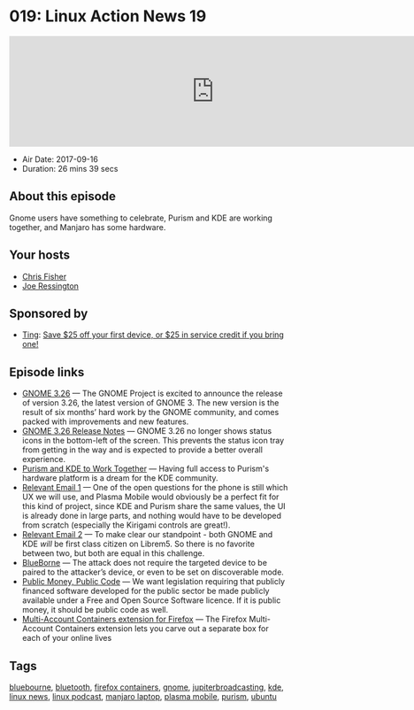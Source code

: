 # 019: Linux Action News 19

<iframe src="https://player.fireside.fm/v2/DAcK9LdX+38WNHtRZ?theme=dark" width="740" height="200" frameborder="0" scrolling="no"></iframe>

* Air Date: 2017-09-16
* Duration: 26 mins 39 secs

## About this episode

Gnome users have something to celebrate, Purism and KDE are working together, and Manjaro has some hardware.

## Your hosts
* [Chris Fisher](https://linuxactionnews.com/hosts/chris)
* [Joe Ressington](https://linuxactionnews.com/hosts/joe)

## Sponsored by

  * [Ting](https://linux.ting.com): [Save $25 off your first device, or $25 in service credit if you bring one!](https://linux.ting.com)



## Episode links

  * [GNOME 3.26](https://www.gnome.org/news/2017/09/gnome-3-26-released/ "GNOME 3.26") — The GNOME Project is excited to announce the release of version 3.26, the latest version of GNOME 3. The new version is the result of six months’ hard work by the GNOME community, and comes packed with improvements and new features.
  * [GNOME 3.26 Release Notes](https://help.gnome.org/misc/release-notes/3.26/ "GNOME 3.26 Release Notes") — GNOME 3.26 no longer shows status icons in the bottom-left of the screen. This prevents the status icon tray from getting in the way and is expected to provide a better overall experience. 
  * [Purism and KDE to Work Together](https://www.kde.org/announcements/kde-purism-librem5.php "Purism and KDE to Work Together") — Having full access to Purism's hardware platform is a dream for the KDE community.
  * [Relevant Email 1](https://mail.kde.org/pipermail/plasma-devel/2017-August/073631.html "Relevant Email 1") — One of the open questions for the phone is still which UX we will use, and Plasma Mobile would obviously be a perfect fit for this kind of project, since KDE and Purism share the same values, the UI is already done in large parts, and nothing would have to be developed from scratch (especially the Kirigami controls are great!). 
  * [Relevant Email 2](https://mail.kde.org/pipermail/plasma-devel/2017-September/073824.html "Relevant Email 2") — To make clear our standpoint - both GNOME and KDE *will* be first class citizen on Librem5. So there is no favorite between two, but both are equal in this challenge. 
  * [BlueBorne](https://www.armis.com/blueborne/ "BlueBorne") — The attack does not require the targeted device to be paired to the attacker’s device, or even to be set on discoverable mode.
  * [Public Money, Public Code](https://publiccode.eu/ "Public Money, Public Code") — We want legislation requiring that publicly financed software developed for the public sector be made publicly available under a Free and Open Source Software licence. If it is public money, it should be public code as well.
  * [Multi-Account Containers extension for Firefox](https://blog.mozilla.org/firefox/introducing-firefox-multi-account-containers/ "Multi-Account Containers extension for Firefox") — The Firefox Multi-Account Containers extension lets you carve out a separate box for each of your online lives



## Tags

[bluebourne](https://linuxactionnews.com/tags/bluebourne), [bluetooth](https://linuxactionnews.com/tags/bluetooth), [firefox containers](https://linuxactionnews.com/tags/firefox%20containers), [gnome](https://linuxactionnews.com/tags/gnome), [jupiterbroadcasting](https://linuxactionnews.com/tags/jupiterbroadcasting), [kde](https://linuxactionnews.com/tags/kde), [linux news](https://linuxactionnews.com/tags/linux%20news), [linux podcast](https://linuxactionnews.com/tags/linux%20podcast), [manjaro laptop](https://linuxactionnews.com/tags/manjaro%20laptop), [plasma mobile](https://linuxactionnews.com/tags/plasma%20mobile), [purism](https://linuxactionnews.com/tags/purism), [ubuntu](https://linuxactionnews.com/tags/ubuntu)